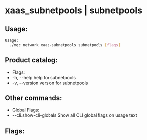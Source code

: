 # xaas_subnetpools | subnetpools

## Usage:
```bash
Usage:
  ./mgc network xaas-subnetpools subnetpools [flags]
```

## Product catalog:
- Flags:
- -h, --help      help for subnetpools
- -v, --version   version for subnetpools

## Other commands:
- Global Flags:
- --cli.show-cli-globals   Show all CLI global flags on usage text

## Flags:
```bash

```

